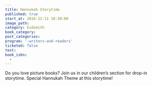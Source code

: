 ```yaml
---
title: Hannukah Storytime
published: true
start_at: 2016-12-11 10:30:00
image_path:
category: kidsmith
book_category:
post_categories:
program: '-writers-and-readers'
ticketed: false
test:
book_isbn:
  -
---
```



Do you love picture books? Join us in our children’s section for drop-in storytime. Special Hannukah Theme at this storytime!
<br>&nbsp;
